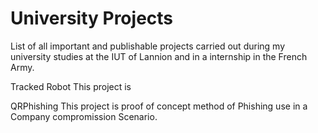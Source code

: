 # University Projects
List of all important and publishable projects carried out during my university studies at the IUT of Lannion and in a internship in the French Army.

Tracked Robot
This project is


QRPhishing
This project is proof of concept method of Phishing use in a Company compromission Scenario.
